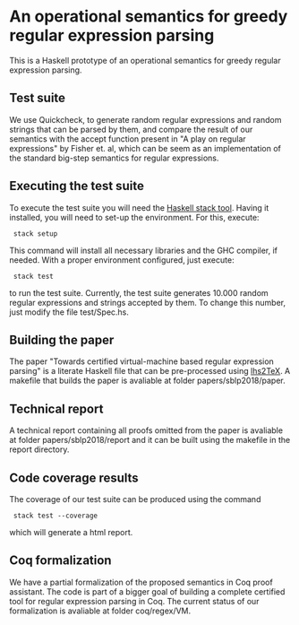 An operational semantics for greedy regular expression parsing
==================

This is a Haskell prototype of an operational semantics for greedy regular 
expression parsing.

Test suite
---------

We use Quickcheck, to generate random regular expressions and 
random strings that can be parsed by them, and compare the result of 
our semantics with the accept function present in 
"A play on regular expressions" by  Fisher et. al, which can be seem 
as an implementation of the standard big-step semantics for 
regular expressions.


Executing the test suite
----------------
 
To execute the test suite you will need the [Haskell stack tool](https://docs.haskellstack.org/en/stable/README/).
Having it installed, you will need to set-up the environment. For this, execute:

     stack setup
     
This command will install all necessary libraries and the GHC compiler, if needed.
With a proper environment configured, just execute:


     stack test 
     
to run the test suite. Currently, the test suite generates 10.000 random regular expressions
and strings accepted by them. To change this number, just modify the file test/Spec.hs.

Building the paper
---------------

The paper "Towards certified virtual-machine based regular expression parsing" is a literate 
Haskell file that can be pre-processed using [lhs2TeX](https://hackage.haskell.org/package/lhs2tex). 
A makefile that builds the paper is avaliable at folder papers/sblp2018/paper. 


Technical report
------------------

A technical report containing all proofs omitted from the paper is avaliable at folder  papers/sblp2018/report 
and it can be built using the makefile in the report directory.


Code coverage results
-------------

The coverage of our test suite can be produced using the command 

     stack test --coverage

which will generate a html report.

Coq formalization
----------------

We have a partial formalization of the proposed semantics in Coq proof assistant. The code is part of a bigger
goal of building a complete certified tool for regular expression parsing in Coq. The current status of our 
formalization is avaliable at folder coq/regex/VM.
